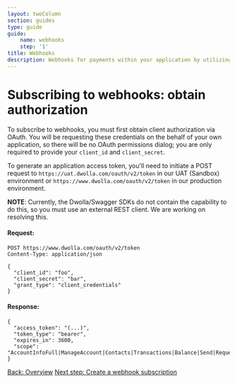 ```yaml
---
layout: twoColumn
section: guides
type: guide
guide: 
    name: webhooks
    step: '1'
title: Webhooks
description: Webhooks for payments within your application by utilizing our open bank transfer API with no transaction fees. 
---
```


# Subscribing to webhooks: obtain authorization

To subscribe to webhooks, you must first obtain client authorization via OAuth. You will be requesting these credentials on the behalf of your own application, so there will be no OAuth permissions dialog; you are only required to provide your `client_id` and `client_secret`. 

To generate an application access token, you'll need to initiate a POST request to `https://uat.dwolla.com/oauth/v2/token` in our UAT (Sandbox) environment or `https://www.dwolla.com/oauth/v2/token` in our production environment.

**NOTE**: Currently, the Dwolla/Swagger SDKs do not contain the capability to do this, so you must use an external REST client. We are working on resolving this. 

#### Request:
```noselect
POST https://www.dwolla.com/oauth/v2/token
Content-Type: application/json

{
  "client_id": "foo",
  "client_secret": "bar",
  "grant_type": "client_credentials"
}
```

#### Response:

```jsonnoselect
{
  "access_token": "(...)",
  "token_type": "bearer",
  "expires_in": 3600,
  "scope": "AccountInfoFull|ManageAccount|Contacts|Transactions|Balance|Send|Request|Funding"
}
```

<nav class="pager-nav">
    <a href="./">Back: Overview</a>
    <a href="02-create-subscription.html">Next step: Create a webhook subscription</a>
</nav>
